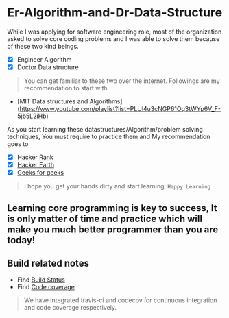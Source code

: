 # Er-Algorithm-and-Dr-Data-Structure
While I was applying for software engineering role, most of the organization asked to solve core coding problems and I was able to solve them because of these two kind beings.
- [x] Engineer Algorithm
- [x] Doctor Data structure

> You can get familiar to these two over the internet. Followings are my recommendation to start with
- [MIT Data structures and Algorithms] (https://www.youtube.com/playlist?list=PLUl4u3cNGP61Oq3tWYp6V_F-5jb5L2iHb)

As you start learning these datastructures/Algorithm/problem solving techniques, You must require to practice them and My recommendation goes to 

- [x] [Hacker Rank](https://www.hackerrank.com/dashboard)
- [x] [Hacker Earth](https://www.hackerearth.com/challenges/)
- [x] [Geeks for geeks](http://www.geeksforgeeks.org/)

> I hope you get your hands dirty and start learning, `Happy Learning`
## Learning core programming is key to success, It is only matter of time and practice which will make you much better programmer than you are today!


## Build related notes

- Find [Build Status](https://travis-ci.org/ankitsorathiya/Er-Algorithm-and-Dr-Data-Structure)
- Find [Code coverage](https://codecov.io/gh/ankitsorathiya/Er-Algorithm-and-Dr-Data-Structure)

> We have integrated travis-ci and codecov for continuous integration and code coverage respectively.

